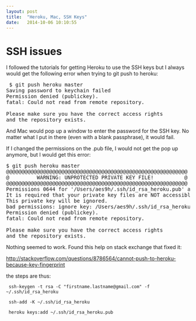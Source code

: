 ```yaml
---
layout: post
title:  "Heroku, Mac, SSH Keys"
date:   2014-10-06 10:10:55
---
```


# SSH issues

I followed the tutorials for getting Heroku to use the SSH keys but I always would get the following error when trying to git push to heroku:

<pre>
 $ git push heroku master
Saving password to keychain failed
Permission denied (publickey).
fatal: Could not read from remote repository.

Please make sure you have the correct access rights
and the repository exists.
</pre>

And Mac would pop up a window to enter the password for the SSH key. No matter what I put in there (even with a blank passphrase), it would fail.


If I changed the permissions on the .pub file, I would not get the pop up anymore, but I would get this error:

<pre>
$ git push heroku master
@@@@@@@@@@@@@@@@@@@@@@@@@@@@@@@@@@@@@@@@@@@@@@@@@@@@@@@@@@@
@         WARNING: UNPROTECTED PRIVATE KEY FILE!          @
@@@@@@@@@@@@@@@@@@@@@@@@@@@@@@@@@@@@@@@@@@@@@@@@@@@@@@@@@@@
Permissions 0644 for '/Users/aes9h/.ssh/id_rsa_heroku.pub' are too open.
It is required that your private key files are NOT accessible by others.
This private key will be ignored.
bad permissions: ignore key: /Users/aes9h/.ssh/id_rsa_heroku.pub
Permission denied (publickey).
fatal: Could not read from remote repository.

Please make sure you have the correct access rights
and the repository exists.
</pre>


 Nothing seemed to work. Found this help on stack exchange that fixed it:

 http://stackoverflow.com/questions/8786564/cannot-push-to-heroku-because-key-fingerprint

 the steps are thus:

     ssh-keygen -t rsa -C "firstname.lastname@gmail.com" -f  ~/.ssh/id_rsa_heroku

     ssh-add -K ~/.ssh/id_rsa_heroku

     heroku keys:add ~/.ssh/id_rsa_heroku.pub

